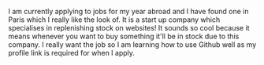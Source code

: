 I am currently applying to jobs for my year abroad and I have found one in Paris which I really like the look of. It is a start up company which specialises in replenishing stock on websites! It sounds so cool because it means whenever you want to buy something it'll be in stock due to this company. I really want the job so I am learning how to use Github well as my profile link is required for when I apply.
